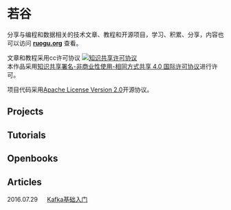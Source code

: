 # 若谷
分享与编程和数据相关的技术文章、教程和开源项目，学习、积累、分享，内容也可以访问 **[ruogu.org](http://ruogu.org)** 查看。

文章和教程采用cc许可协议
<a rel="license" href="http://creativecommons.org/licenses/by-nc-sa/4.0/"><img alt="知识共享许可协议" style="border-width:0" src="https://i.creativecommons.org/l/by-nc-sa/4.0/88x31.png" /></a><br />本作品采用<a rel="license" href="http://creativecommons.org/licenses/by-nc-sa/4.0/">知识共享署名-非商业性使用-相同方式共享 4.0 国际许可协议</a>进行许可。

项目代码采用[Apache License Version 2.0](http://www.apache.org/licenses/)开源协议。

## Projects

## Tutorials

## Openbooks

## Articles
2016.07.29 &emsp; [Kafka基础入门](article/2016-07-29-kafka-basic.md)



